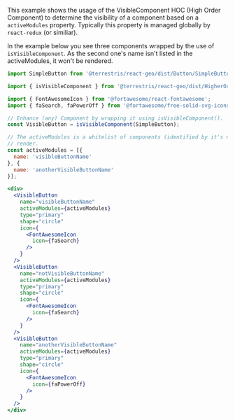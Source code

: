 This example shows the usage of the VisibleComponent HOC (High Order Component) to
determine the visibility of a component based on a `activeModules` property. Typically
this property is managed globally by `react-redux` (or similiar).

In the example below you see three components wrapped by the use of
`isVisibleComponent`. As the second one's name isn't listed in the activeModules,
it won't be rendered.

```jsx
import SimpleButton from '@terrestris/react-geo/dist/Button/SimpleButton/SimpleButton';

import { isVisibleComponent } from '@terrestris/react-geo/dist/HigherOrderComponent/VisibleComponent/VisibleComponent';

import { FontAwesomeIcon } from '@fortawesome/react-fontawesome';
import { faSearch, faPowerOff } from '@fortawesome/free-solid-svg-icons';

// Enhance (any) Component by wrapping it using isVisibleComponent().
const VisibleButton = isVisibleComponent(SimpleButton);

// The activeModules is a whitelist of components (identified by it's names) to
// render.
const activeModules = [{
  name: 'visibleButtonName'
}, {
  name: 'anotherVisibleButtonName'
}];

<div>
  <VisibleButton
    name="visibleButtonName"
    activeModules={activeModules}
    type="primary"
    shape="circle"
    icon={
      <FontAwesomeIcon
        icon={faSearch}
      />
    }
  />
  <VisibleButton
    name="notVisibleButtonName"
    activeModules={activeModules}
    type="primary"
    shape="circle"
    icon={
      <FontAwesomeIcon
        icon={faSearch}
      />
    }
  />
  <VisibleButton
    name="anotherVisibleButtonName"
    activeModules={activeModules}
    type="primary"
    shape="circle"
    icon={
      <FontAwesomeIcon
        icon={faPowerOff}
      />
    }
  />
</div>
```
